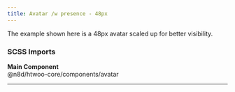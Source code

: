 ```yaml
---
title: Avatar /w presence - 48px
---
```


The example shown here is a 48px avatar scaled up for better visibility.

### SCSS Imports

**Main Component**\
@n8d/htwoo-core/components/avatar

***
